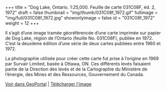 +++
title = "Dog Lake, Ontario. 1:25,000. Feuille de carte 031C08F, éd. 2, 1972"
draft = false
thumbnail = "img/thumb/031C08f_1972.gif"
fullimage = "img/full/031C08f_1972.jpg"
showonlyimage = false
id = "031C08f_1972"
weight = 12
+++

Il s’agit d’une image tramée géoréférencée d’une carte imprimée sur papier de Dog Lake, région de l’Ontario (feuille No. 031C08F), publiée en 1972. C’est la deuxième édition d’une série de deux cartes publiées entre 1960 et 1972. 
<!--more-->

La photographie utilisée pour créer cette carte fut prise à l’origine en 1969 par Survair Limited, basée à Ottawa, ON. Ces différents levés faisaient partie de la Direction des levés et de la Cartographie du Ministère de l’énergie, des Mines et des Ressources, Gouvernement du Canada.

[Voir dans GeoPortal](http://geo.scholarsportal.info/#r/details/_uri@=HTDP25K031C08f_1972TIFF&_add:true) | [Télécharger l'image](https://ocul.on.ca/topomaps/map-images/HTDP25K031C08f_1972TIFF.jpg)
